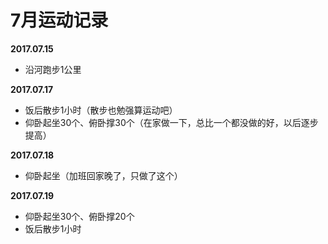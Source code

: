 # 7月运动记录
**2017.07.15**
- 沿河跑步1公里

**2017.07.17**
- 饭后散步1小时（散步也勉强算运动吧）
- 仰卧起坐30个、俯卧撑30个（在家做一下，总比一个都没做的好，以后逐步提高）

**2017.07.18**
- 仰卧起坐（加班回家晚了，只做了这个）

**2017.07.19**
- 仰卧起坐30个、俯卧撑20个
- 饭后散步1小时
